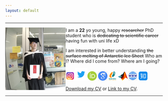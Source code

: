```yaml
---
layout: default
---
```


* * *
<img align="left" src="/assets/RV001.jpg" style="max-height: 200px">  

I am a **22** yo young, happy ~~researcher~~ PhD student who is ~~dedicating to scientific career~~ having fun with uni life xD


I am interested in better understanding ~~the surface melting of Antarctic Ice Sheet~~ Who am I? Where did I come from? Where am I going?

[<img src="/assets/ins.png" style="max-height: 30px">](https://www.instagram.com/yaowenzzzzzzz)[<img src="/assets/twitter.png" style="max-height: 40px">](https://twitter.com/yaowen_zheng)[<img src="/assets/orcid.png" style="max-height: 30px">](https://orcid.org/0000-0003-3818-3474) [<img src="/assets/google.png" style="max-height: 30px">](https://scholar.google.com/citations?user=w7QSzrsAAAAJ&hl=en) [<img src="/assets/badmintonaus.png" style="max-height: 30px">](https://www.tournamentsoftware.com/ranking/player.aspx?id=25328&player=4569748) [<img src="/assets/matlab.png" style="max-height: 30px">](https://www.mathworks.com/matlabcentral/profile/authors/20240224?s_tid=gn_comm)[<img src="/assets/website.png" style="max-height: 30px">](https://yaowen-zheng.com) [<img src="/assets/zhihu.png" style="max-height: 30px">](https://www.zhihu.com/people/zyw-28-52)

<a href="assets/Yaowen_Zheng_CV.pdf">Download my CV</a> or [Link to my CV](./cv.html). 

* * *



